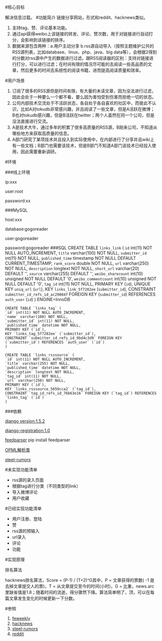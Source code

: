 #核心目标

解决信息过载。
#功能简介
链接分享网站，形式和reddit、hacknews类似。

1. 支持tag、赞、评论基本功能。
1. 通过api获得weibo上该链接的转发、评论、赞次数，用于对链接进行自动打分，会影响到该链接的排序。
1. 数据来源包含两种：a.用户主动分享 b.rss源自动导入（按照主题维护公共的RSS源列表，比如database、linux、php、java、big data等），会根据2得到的分数对rss源中产生的数据进行过滤。跟RSS阅读器的区别：支持对链接进行打分，可以进行过滤；在时间有限的情况尽可能的去阅读一些高品质的文章，然后更多的时间去系统性的阅读书籍，进而提高阅读质量和效率。

#用户场景
1. 订阅了很多的RSS源但是时间有限，有大量的未读文章，因为没法进行过滤，因此会处于一种要么一个都不看，要么因为害怕受到伤害而拒绝一切的状态。
1. 公司内部技术交流处于不活跃状态，各自处于各自喜欢的社区中，而彼此不认识，比如A对tokudb非常感兴趣，并且阅读了一些文章，但是A活跃在微博；B也对tokudb感兴趣，但是B活跃在twitter；两个人虽然在同一个公司，但是没法直接进行交流。 
1. A是技术大牛，通过多年的积累了很多高质量的RSS源，B刚来公司，不知道从哪些地方来获取高质量的信息。
1. A部门研究了某项技术并且投入到实际使用中，在内部进行了分享并且wiki上有一些文档；B部门也需要该技术，但是B部门不知道A部门该技术已经投入使用，因此需要重新调研。 

#环境

###线上环境

ip:xxx

user:root

password:xx

###MySQL

host:xxx

database:gogoreader

user:gogoreader

password:gogoreader
###SQL
	CREATE TABLE `links_link` (
	`id` int(11) NOT NULL AUTO_INCREMENT,
	`title` varchar(100) NOT NULL,
	`submitter_id` int(11) NOT NULL,
	`published_time` timestamp NOT NULL DEFAULT CURRENT_TIMESTAMP,
	`rank_score` double NOT NULL,
	`url` varchar(250) NOT NULL,
	`description` longtext NOT NULL,
	`short_url` varchar(20) DEFAULT '',
	`source` varchar(255) DEFAULT '',
	`weibo_sharecount` int(10) unsigned NOT NULL DEFAULT '0',
	`weibo_commentcount` int(10) unsigned NOT NULL DEFAULT '0',
	`tag_id` int(11) NOT NULL,
	PRIMARY KEY (`id`),
	UNIQUE KEY `uniq_url` (`url`),
	KEY `links_link_5f7282ee` (`submitter_id`),
	CONSTRAINT `submitter_id_refs_id_ac29084f` FOREIGN KEY (`submitter_id`) REFERENCES `auth_user` (`id`)
	) ENGINE=InnoDB

	CREATE TABLE `links_tag` (
	`id` int(11) NOT NULL AUTO_INCREMENT,
	`name` varchar(100) NOT NULL,
	`submitter_id` int(11) NOT NULL,
	`published_time` datetime NOT NULL,
	PRIMARY KEY (`id`),
	KEY `links_tag_5f7282ee` (`submitter_id`),
	CONSTRAINT `submitter_id_refs_id_9bd4c3d9` FOREIGN KEY (`submitter_id`) REFERENCES `auth_user` (`id`)
	)

	CREATE TABLE `links_rsssource` (
	`id` int(11) NOT NULL AUTO_INCREMENT,
	`title` varchar(255) NOT NULL,
	`published_time` datetime NOT NULL,
	`description` longtext NOT NULL,
	`tag_id` int(11) NOT NULL,
	`url` varchar(250) NOT NULL,
	PRIMARY KEY (`id`),
	KEY `links_rsssource_5659cca2` (`tag_id`),
	CONSTRAINT `tag_id_refs_id_76b63e16` FOREIGN KEY (`tag_id`) REFERENCES `links_tag` (`id`)
	)
###依赖

[django version:1.5.2](https://www.djangoproject.com/)

[django-registration:1.0](https://pypi.python.org/packages/source/d/django-registration/django-registration-1.0.tar.gz)

[feedparser](https://code.google.com/p/feedparser/) pip install feedparser

[OPML解析类](http://blog.donews.com/limodou/archive/2005/12/25/670385.aspx)

[steel-rumors](https://github.com/arocks/steel-rumors)

#未实现功能清单
* rss源的录入页面
* 根据tag进行分类（不同类型的link）
* 导入微博评论
* 用户收藏

#已经实现功能清单
* 用户注册、登陆
* 赞
* rss源的预输入
* url录入
* 评论
* 功能

#实现原理

排名算法

hacknews排名算法，Score = (P-1) / (T+2)^G其中，P = 文章获得的票数( -1 是去掉文章提交人的票)，T = 从文章提交至今的时间(小时)，G = 比重，news.arc里缺省值是1.8；随着时间的流逝，得分骤然下降。算法简单明了，顶，可以在每篇文章发生变化的时候更新一下分数。

#参照

1. [feweekly](http://www.feweekly.com/)
1. [hacknews](https://news.ycombinator.com/)
1. [steel-rumors](https://github.com/arocks/steel-rumors) 
1. [reddit](http://zh.reddit.com/) 
